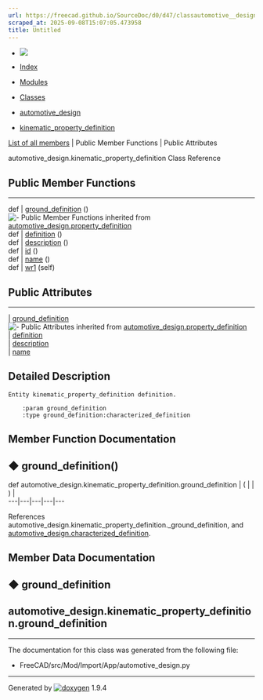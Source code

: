 ```yaml
---
url: https://freecad.github.io/SourceDoc/d0/d47/classautomotive__design_1_1kinematic__property__definition.html
scraped_at: 2025-09-08T15:07:05.473958
title: Untitled
---
```


  * [ ![](https://www.freecad.org/svg/logo-freecad.svg) ](https://freecadweb.org "FreeCAD")
  * [Index](../../index.html "Index")
  * [Modules](../../modules.html "Modules list")
  * [Classes](../../annotated.html "Annotated list")

  * [automotive_design](../../d4/ddf/namespaceautomotive__design.html)
  * [kinematic_property_definition](../../d0/d47/classautomotive__design_1_1kinematic__property__definition.html)

[List of all members](../../d5/db7/classautomotive__design_1_1kinematic__property__definition-members.html) | Public Member Functions | Public Attributes

automotive_design.kinematic_property_definition Class Reference

##  Public Member Functions  
  
---  
def | [ground_definition](../../d0/d47/classautomotive__design_1_1kinematic__property__definition.html#ae9d3f59697c305c311fa3d5fe6f76475) ()  
![-](../../closed.png) Public Member Functions inherited from
[automotive_design.property_definition](../../d6/dda/classautomotive__design_1_1property__definition.html)  
def | [definition](../../d6/dda/classautomotive__design_1_1property__definition.html#a2343f71aa2dc685f554c36d8c5d7053a) ()  
def | [description](../../d6/dda/classautomotive__design_1_1property__definition.html#a1e30a794964868bfbf6a7630d2849390) ()  
def | [id](../../d6/dda/classautomotive__design_1_1property__definition.html#a31a482b16f4b99857dece4e026dbff80) ()  
def | [name](../../d6/dda/classautomotive__design_1_1property__definition.html#a8f73d55883b8dbd657f5c1fc7ba72b3c) ()  
def | [wr1](../../d6/dda/classautomotive__design_1_1property__definition.html#a59631a88369c9363fe77e3c73bf1bc1f) (self)  
  
##  Public Attributes  
  
---  
|
[ground_definition](../../d0/d47/classautomotive__design_1_1kinematic__property__definition.html#a93e56c9a1b6226d90cc8094d429527d2)  
![-](../../closed.png) Public Attributes inherited from
[automotive_design.property_definition](../../d6/dda/classautomotive__design_1_1property__definition.html)  
|
[definition](../../d6/dda/classautomotive__design_1_1property__definition.html#a066006911969bb8d92d35dffc8004469)  
|
[description](../../d6/dda/classautomotive__design_1_1property__definition.html#aeabc69d81084c60adbed39bbdf61bd8f)  
|
[name](../../d6/dda/classautomotive__design_1_1property__definition.html#a290b4f7ac205b1a4fd39285a123469f3)  
  
## Detailed Description

    
    
    Entity kinematic_property_definition definition.
    
        :param ground_definition
        :type ground_definition:characterized_definition

## Member Function Documentation

## ◆ ground_definition()

def automotive_design.kinematic_property_definition.ground_definition  | ( | | ) |   
---|---|---|---|---  
  
References automotive_design.kinematic_property_definition._ground_definition,
and
[automotive_design.characterized_definition](../../d4/ddf/namespaceautomotive__design.html#a02dc3ab74a9c83ece338a3984eb6d17a).

## Member Data Documentation

## ◆ ground_definition

automotive_design.kinematic_property_definition.ground_definition  
---  
  
* * *

The documentation for this class was generated from the following file:

  * FreeCAD/src/Mod/Import/App/automotive_design.py

* * *

Generated by
[![doxygen](../../doxygen.svg)](https://www.doxygen.org/index.html) 1.9.4

